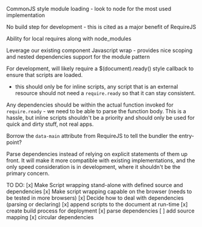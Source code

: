 CommonJS style module loading - look to node for the most used implementation

No build step for development - this is cited as a major benefit of RequireJS

Ability for local requires along with node_modules

Leverage our existing component Javascript wrap - provides nice scoping and nested dependencies support for the module pattern

For development, will likely require a $(document).ready() style callback to ensure that scripts are loaded.
- this should only be for inline scripts, any script that is an external resource should not need a `require.ready` so that it can stay consistent.

Any dependencies should be within the actual function invoked for `require.ready` - we need to be able to parse the function body. This is a hassle, but inline scripts shouldn't be a priority and should only be used for quick and dirty stuff, not real apps.

Borrow the `data-main` attribute from RequireJS to tell the bundler the entry-point?


Parse dependencies instead of relying on explicit statements of them up front. It will make it more compatible with existing implementations, and the only speed consideration is in development, where it shouldn't be the primary concern.



TO DO:
[x] Make Script wrapping stand-alone with defined source and dependencies
[x] Make script wrapping capable on the browser (needs to be tested in more browsers)
[x] Decide how to deal with dependencies (parsing or declaring)
[x] append scripts to the document at run-time
[x] create build process for deployment
[x] parse dependencies
[ ] add source mapping
[x] circular dependencies